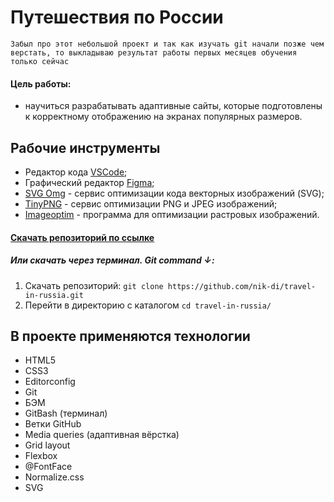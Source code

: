 # Путешествия по России
``` Забыл про этот небольшой проект и так как изучать git начали позже чем верстать, то выкладываю результат работы первых месяцев обучения только сейчас ```

#### Цель работы: 
- научиться разрабатывать адаптивные сайты, которые подготовлены к корректному отображению на экранах популярных размеров.

## Рабочие инструменты

* Редактор кода [VSCode](https://code.visualstudio.com/);
* Графический редактор [Figma](https://www.figma.com/);
* [SVG Omg](https://jakearchibald.github.io/svgomg/) - сервис оптимизации кода векторных изображений (SVG);
* [TinyPNG](https://tinypng.com/) - сервис оптимизации PNG и JPEG изображений;
* [Imageoptim](https://imageoptim.com/) - программа для оптимизации растровых изображений.

#### [Скачать репозиторий по ссылке](https://github.com/nik-di/travel-in-russia/archive/main.zip)
##### Или скачать через терминал. Git command ↓:
1. Скачать репозиторий:
```git clone https://github.com/nik-di/travel-in-russia.git```
2. Перейти в директорию с каталогом
```cd travel-in-russia/```

## В проекте применяются технологии

* HTML5
* CSS3
* Editorconfig
* Git
* БЭМ
* GitBash (терминал)
* Ветки GitHub
* Media queries (адаптивная вёрстка)
* Grid layout
* Flexbox
* @FontFace
* Normalize.css
* SVG


